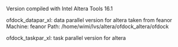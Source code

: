 Version compiled with Intel Altera Tools 16.1

ofdock_datapar_xl: data parallel version for altera taken from feanor
		   Machine: feanor
		   Path: /home/wimi/lvs/altera/ofdock_altera/ofdock

ofdock_taskpar_xl: task parallel version for altera
